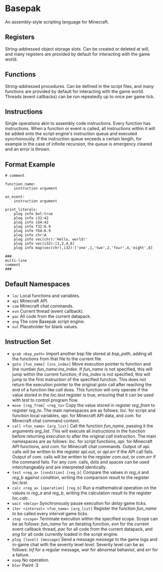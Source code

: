 # Basepak
An assembly-style scripting language for Minecraft.

## Registers
String-addressed object storage slots. Can be created or deleted at will, and many registers are provided by default for interacting with the game world.

## Functions
String-addressed procedures. Can be defined in the script files, and many functions are provided by default for interacting with the game world. Threads (event callbacks) can be run repeatedly up to once per game tick.

## Instructions
Single operations akin to assembly code instructions. Every function has instructions. When a function or event is called, all instructions within it will be added onto the script engine's instruction queue and executed syncrhonously. If the instruction queue exceeds a certain length, for example in the case of infinite recursion, the queue is emergency cleared and an error is thrown.

## Format Example

```
# comment

function_name:
    instruction argument

on_event:
    instruction argument

print_literals:
    plog info bol:true
    plog info i32:42
    plog info i64:42
    plog info f32:6.9
    plog info f64:6.9
    plog info chr:A
    plog info vec(chr):'Hello, world!'
    plog info vec(i32):[1,2,4,8]
    plog info map(vec(chr),i32):['one',1,'two',2,'four',4,'eight',8]

###
multi-line
comment
###
```

## Default Namespaces
- `loc` Local functions and variables.
- `api` Minecraft API.
- `com` Minecraft chat commands.
- `evn` Current thread (event callback).
- `pac` All code from the current datapack.
- `eng` The core Basepak script engine.
- `nul` Placeholder for blank values.

## Instruction Set
- `grab <bsp_path>` Import another bsp file stored at *bsp_path*, adding all the functions from that file to the current file.
- `goto [fun_name] [ins_index]` Move execution pointer to function and line number *fun_name:ins_index*. If *fun_name* is not specified, this will jump within the current function; if *ins_index* is not specified, this will jump to the first instruction of the specified function. This does not return the execution pointer to the original *goto* call after reaching the end of a function like *call* does. This function will only operate if the value stored in the *loc.test* register is true, ensuring that it can be used with *test* to control program flow.
- `move [reg_from] <reg_to>` Copy the value stored in register *reg_from* to register *reg_to*. The main namespaces are as follows: *loc.* for script and function local variables, *api.* for Minecraft API data, and *com.* for Minecraft chat command context.
- `call <fun_name> [arg_list]` Call the function *fun_name*, passing it the arguments *arg_list*. This will execute all instructions in the function before returning execution to after the original *call* instruction. The main namespaces are as follows: *loc.* for script functions, *api.* for Minecraft API functions, and *com.* for Minecraft chat commands. Output of *api.* calls will be written to the register *api.out*, or *api.err* if the API call fails. Output of *com.* calls will be written to the register *com.out*, or *com.err* if the command fails. For any *com.* calls, dots and spaces can be used interchangeably and are interpreted identically.
- `test <reg_a> [condition] [reg_b]` Compare the values in *reg_a* and *reg_b* against *condition*, writing the comparison result to the register *loc.test*.
- `calc <reg_a> [operation] [reg_b]` Run a mathematical operation on the values in *reg_a* and *reg_b*, writing the calculation result to the register *loc.calc*.
- `wait <delay>` Synchronously pause execution for *delay* game ticks.
- `iter <interval> <fun_name> [arg_list]` Register the function *fun_name* to be called every *interval* game ticks.
- `stop <scope>` Terminate execution within the specified scope. Scope can be as follows: *fun_name* for an iterating function, *evn* for the current event callback thread, *pac* for all code from the current datapack, and *eng* for all code currently loaded in the script engine.
- `plog [level] [message]` Send a message *message* to the game logs and in-game chat with the severity level *level*. Severity level can be as follows: *inf* for a regular message, *war* for abnormal behavior, and *err* for a failure.
- `noop` No operation.
- `blor` Pwint :3
